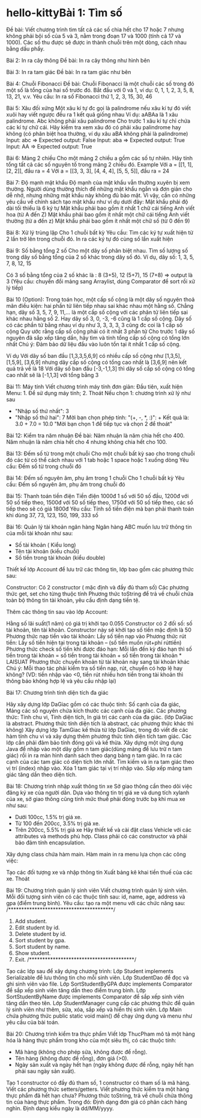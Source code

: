# hello-kittyBài 1: Tìm số
Đề bài: 
Viết chương trình tìm tất cả các số chia hết cho 17 hoặc 7 nhưng không phải bội số của 5 và 3, nằm trong đoạn 17 và 1000 (tính cả 17 và 1000). 
Các số thu được sẽ được in thành chuỗi trên một dòng, cách nhau bằng dấu phẩy.

Bài 2: In ra cây thông
Đề bài: In ra cây thông như hình bên                                                  

Bài 3: In ra tam giác
Đề bài: In ra tam giác như bên 

Bài 4: Chuỗi Fibonacci
Đề bài: 
Chuỗi Fibonacci là một chuỗi các số trong đó một số là tổng của hai số trước đó. Bắt đầu với 0 và 1, ví dụ: 0, 1, 1, 2, 3, 5, 8, 13, 21, v.v.
Yêu cầu: In ra số Fibonacci thứ 1, 2, 3, 15, 30, 46

Bài 5: Xâu đối xứng
Một xâu kí tự đc gọi là palindrome nếu xâu kí tự đó viết xuôi hay viết ngược đều ra 1 kết quả giống nhau
Ví dụ: aABAa là 1 xâu palindrome. Abc không phải xâu palindrome
Cho trước 1 xâu kí tự chỉ chứa các kí tự chữ cái. Hãy kiểm tra xem xâu đó có phải xâu palindrome hay không (có phân biệt hoa thường, ví dụ xâu aBA không phải là palindrome)
Input: abc => Expected output: False
Input: aba => Expected output: True
Input: AA => Expected output: True

Bài 6: Mảng 2 chiều
Cho một mảng 2 chiều a gồm các số tự nhiên. Hãy tính tổng tất cả các số nguyên tố trong mảng 2 chiều đó.
Example
Với a = [[1, 1], [2, 2]], đầu ra = 4 
Với a = [[3, 3, 3], [4, 4, 4], [5, 5, 5]], đầu ra = 24 

Bài 7: Độ mạnh mật khẩu
Độ mạnh của mật khẩu vẫn thường xuyên bị xem thường. Người dùng thường thích để những mật khẩu ngắn và đơn giản cho dễ nhớ, nhưng những mật khẩu này không đủ bảo mật. Vì vậy, cần có những yêu cầu về chính sách tạo mật khẩu như ví dụ dưới đây:
Mật khẩu phải độ dài tối thiểu là 6 ký tự
Mật khẩu phải bao gồm ít nhất 1 chữ cái tiếng Anh viết hoa (từ A đến Z)
Mật khẩu phải bao gồm ít nhất một chữ cái tiếng Anh viết thường (từ a đến z)
Mật khẩu phải bao gồm ít nhất một chữ số (từ 0 đến 9)

Bài 8: Xử lý trùng lặp
Cho 1 chuỗi bất kỳ
Yêu cầu: Tìm các ký tự xuất hiện từ 2 lần trở lên trong chuỗi đó. In ra các ký tự đó cùng số lần xuất hiện

Bài 9: Số bằng tổng 2 số 
Cho một dãy số phân biệt nhau. Tìm số lượng số trong dãy số bằng tổng của 2 số khác trong dãy số đó. Ví dụ, dãy số:
1, 3, 5, 7, 8, 12, 15

Có 3 số bằng tổng của 2 số khác là : 8 (3+5), 12 (5+7), 15 (7+8)
⇒ output là 3
(Yêu cầu: chuyển đổi mảng sang Arraylist, dùng Comparator để sort rồi xử lý tiếp)

Bài 10 (Option): Trong toán học, một cấp số cộng là một dãy số nguyên thoả mãn điều kiện: hai phần tử liên tiếp nhau sai khác nhau một hằng số.
Chẳng hạn, dãy số 3, 5, 7, 9, 11,... là một cấp số cộng với các phân tử liên tiếp sai khác nhau hằng số 2. Hay dãy số 3, 0, -3, -6 cũng là 1 cấp số cộng. Dãy số có các phần tử bằng nhau ví dụ như 3, 3, 3, 3, 3 cũng đc coi là 1 cấp số cộng
Quy ước rằng cấp số cộng phải có ít nhất 3 phần tử
Cho trước 1 dãy số nguyên đã sắp xếp tăng dần, hãy tìm và tính tổng cấp số cộng có tổng lớn nhất
Chú ý: Đảm bảo dữ liệu đầu vào luôn tồn tại ít nhất 1 cấp số cộng.

Ví dụ
Với dãy số ban đầu [1,3,3,5,6,9] có nhiều cấp số cộng như [1,3,5], [1,5,9], [3,6,9] nhưng dãy cấp số cộng có tổng cao nhất là [3,6,9] nên kết quả trả về là 18
Với dãy số ban đầu [-3,-1,1,3] thì dãy số cấp số cộng có tổng cao nhất sẽ là [-1,1,3] với tổng bằng 3 

Bài 11: Máy tính
Viết chương trình máy tính đơn giản:
Đầu tiên, xuất hiện Menu: 1. Để sử dụng máy tính; 2. Thoát
Nếu chọn 1: chương trình xử lý như sau
- "Nhập số thứ nhất": 3
- "Nhập số thứ hai": 7
Mời bạn chọn phép tính: "(+, -, *, :)": +
Kết quả là:
3.0 + 7.0 = 10.0
"Mời bạn chọn 1 để tiếp tục và chọn 2 để thoát"

Bài 12: Kiểm tra năm nhuận 
Đề bài: 
Năm nhuận là năm chia hết cho 400.
Năm nhuận là năm chia hết cho 4 nhưng không chia hết cho 100.

Bài 13: Đếm số từ trong một chuỗi
Cho một chuỗi bất kỳ sao cho trong chuỗi đó các từ có thể cách nhau với 1 tab hoặc 1 space hoặc 1 xuống dòng
Yêu cầu: Đếm số từ trong chuỗi đó

Bài 14: Đếm số nguyên âm, phụ âm trong 1 chuỗi
Cho 1 chuỗi bất kỳ
Yêu cầu: Đếm số nguyên âm, phụ âm trong chuỗi đó

Bài 15: Thanh toán tiền điện 
Tiền điện 1000đ 1 số với 50 số đầu, 1200đ với 50 số tiếp theo, 1500đ với 50 số tiếp theo, 1750đ với 50 số tiếp theo, các số tiếp theo sẽ có giá 1800đ
Yêu cầu: Tính số tiền điện mà bạn phải thanh toán khi dùng 37, 73, 123, 150, 199, 333 số

Bài 16: Quản lý tài khoản ngân hàng 
Ngân hàng ABC muốn lưu trữ thông tin của mỗi tài khoản như sau:

- Số tài khoản ( Kiểu long)
- Tên tài khoản (kiểu chuỗi)
- Số tiền trong tài khoản (kiểu double)

Thiết kế lớp Account để lưu trữ các thông tin, lớp bao gồm các phương thức sau:

Constructor: Có 2 constructor ( mặc định và đầy đủ tham số)
Các phương thức get, set cho từng thuộc tính
Phương thức toString để trả về chuỗi chứa toàn bộ thông tin tài khoản, yêu cầu định dạng tiền tệ.

Thêm các thông tin sau vào lớp Account:

Hằng số lãi suất(1 năm) có giá trị khởi tạo 0.055
Constructor có 2 đối số: số tài khoản, tên tài khoản. Constructor này sẽ khởi tạo số tiền mặc định là 50
Phương thức nạp tiền vào tài khoản: Lấy số tiền nạp vào
Phương thức rút tiền: Lấy số tiền hiện tại trong tài khoản – (số tiền muốn rút+phí rúttiền)
Phương thức check số tiền khi được đáo hạn: Mỗi lần đến kỳ đáo hạn thì số tiền trong tài khoản = số tiền trong tài khoản + số tiền trong tài khoản * LAISUAT
Phương thức chuyển khoản từ tài khoản này sang tài khoản khác
Chú ý: Mỗi thao tác phải kiểm tra số tiền nạp, rút, chuyển có hợp lệ hay không? (VD: tiền nhập vào <0, tiền rút nhiều hơn tiền trong tài khoản thì thông báo không hợp lệ và yêu cầu nhập lại)

Bài 17: Chương trình tính diện tích đa giác 

Hãy xây dựng lớp DaGiac gồm có các thuộc tính: Số cạnh của đa giác, Mảng các số nguyên chứa kích thước các cạnh của đa giác. Các phương thức: Tính chu vi, Tính diện tích, In giá trị các cạnh của đa giác.
(lớp DaGiac là abstract. Phương thức tính diện tích là abstract, các phương thức khác thì không)
Xây dựng lớp TamGiac kế thừa từ lớp DaGiac, trong đó viết đè các hàm tính chu vi và xây dựng thêm phương thức tính diện tích tam giác.
Các lớp cần phải đảm bảo tính đóng gói và kế thừa.
Xây dựng một ứng dụng Java để nhập vào một dãy gồm n tam giác(dùng mảng để lưu trữ n tam giác) rồi in ra màn hình danh sách theo dạng bảng n tam giác.
In ra các cạnh của các tam giác có diện tích lớn nhất.
Tìm kiếm và in ra tam giác theo vị trí (index) nhập vào.
Xóa 1 tam giác tại vị trí nhập vào.
Sắp xếp mảng tam giác tăng dần theo diện tích.

Bài 18: Chương trình nhập xuất thông tin xe 
Sở giao thông cần theo dõi việc đăng ký xe của người dân. Dựa vào thông tin trị giá xe và dung tích xylanh của xe, sở giao thông cũng tính mức thuế phải đóng trước bạ khi mua xe như sau:
- Dưới 100cc, 1.5% trị giá xe.
- Từ 100 đến 200cc, 3.5% trị giá xe.
- Trên 200cc, 5.5% trị giá xe
Hãy thiết kế và cài đặt class Vehicle với các attributes và methods phù hợp. Class phải có các constructor và phải bảo đảm tính encapsulation.

Xây dựng class chứa hàm main. Hàm main in ra menu lựa chọn các công việc:

Tạo các đối tượng xe và nhập thông tin
Xuất bảng kê khai tiền thuế của các xe.
Thoát

Bài 19: Chương trình quản lý sinh viên
Viết chương trình quản lý sinh viên. Mỗi đối tượng sinh viên có các thuộc tính sau: id, name, age, address và gpa (điểm trung bình). Yêu cầu: tạo ra một menu với các chức năng sau:
/****************************************/
1. Add student.
2. Edit student by id.
3. Delete student by id.
4. Sort student by gpa.
5. Sort student by name.
6. Show student.
0. Exit.
/****************************************/

Tạo các lớp sau để xây dựng chương trình:
Lớp Student implements Serializable để lưu thông tin cho mỗi sinh viên.
Lớp StudentDao để đọc và ghi sinh viên vào file.
Lớp SortStudentByGPA được implements Comparator để sắp xếp sinh viên tăng dần theo điểm trung bình.
Lớp SortStudentByName được implements Comparator để sắp xếp sinh viên tăng dần theo tên.
Lớp StudentManager cung cấp các phương thức để quản lý sinh viên như thêm, sửa, xóa, sắp xếp và hiển thị sinh viên.
Lớp Main chứa phương thức public static void main() để chạy ứng dụng và menu như yêu cầu của bài toán.

Bài 20: Chương trình kiểm tra thực phẩm
Viết lớp ThucPham mô tả một hàng hóa là hàng thực phẩm trong kho của một siêu thị, có các thuộc tính:

- Mã hàng (không cho phép sửa, không được để rỗng).
- Tên hàng (không được để rỗng), đơn giá (>0).
- Ngày sản xuất và ngày hết hạn (ngày không được để rỗng, ngày hết hạn phải sau ngày sản xuất).

Tạo 1 constructor có đầy đủ tham số, 1 constructor có tham số là mã hàng.
Viết các phương thức setters/getters.
Viết phương thức kiểm tra một hàng thực phẩm đã hết hạn chưa?
Phương thức toString, trả về chuỗi chứa thông tin của hàng thực phẩm. Trong đó: Định dạng đơn giá có phân cách hàng nghìn. Định dạng kiểu ngày là dd/MM/yyyy.
